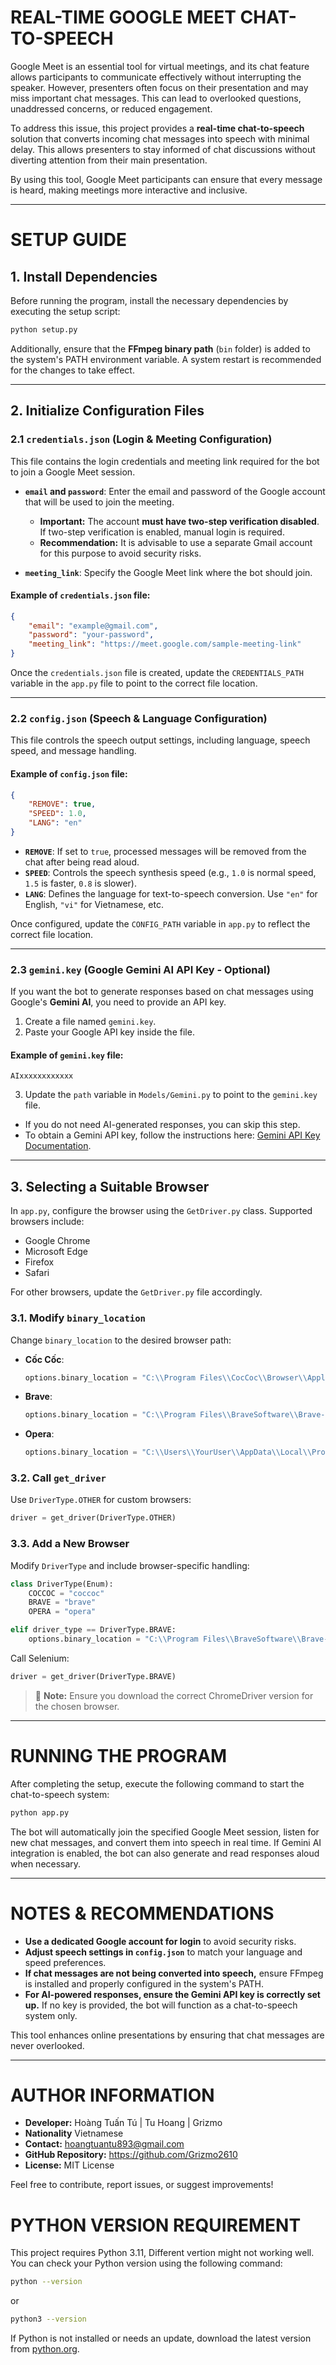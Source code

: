 # **REAL-TIME GOOGLE MEET CHAT-TO-SPEECH**  

Google Meet is an essential tool for virtual meetings, and its chat feature allows participants to communicate effectively without interrupting the speaker. However, presenters often focus on their presentation and may miss important chat messages. This can lead to overlooked questions, unaddressed concerns, or reduced engagement.

To address this issue, this project provides a **real-time chat-to-speech** solution that converts incoming chat messages into speech with minimal delay. This allows presenters to stay informed of chat discussions without diverting attention from their main presentation.

By using this tool, Google Meet participants can ensure that every message is heard, making meetings more interactive and inclusive.

---

# **SETUP GUIDE**  

## **1. Install Dependencies**  

Before running the program, install the necessary dependencies by executing the setup script:  

```bash
python setup.py
```

Additionally, ensure that the **FFmpeg binary path** (`bin` folder) is added to the system's PATH environment variable. A system restart is recommended for the changes to take effect.

---

## **2. Initialize Configuration Files**  

### **2.1 `credentials.json` (Login & Meeting Configuration)**  

This file contains the login credentials and meeting link required for the bot to join a Google Meet session.  

- **`email` and `password`**: Enter the email and password of the Google account that will be used to join the meeting.  
  - **Important:** The account **must have two-step verification disabled**. If two-step verification is enabled, manual login is required.  
  - **Recommendation:** It is advisable to use a separate Gmail account for this purpose to avoid security risks.  

- **`meeting_link`**: Specify the Google Meet link where the bot should join.  

#### **Example of `credentials.json` file:**  

```json
{
    "email": "example@gmail.com",
    "password": "your-password",
    "meeting_link": "https://meet.google.com/sample-meeting-link"
}
```

Once the `credentials.json` file is created, update the `CREDENTIALS_PATH` variable in the `app.py` file to point to the correct file location.

---

### **2.2 `config.json` (Speech & Language Configuration)**  

This file controls the speech output settings, including language, speech speed, and message handling.  

#### **Example of `config.json` file:**  

```json
{
    "REMOVE": true,
    "SPEED": 1.0,
    "LANG": "en"
}
```

- **`REMOVE`**: If set to `true`, processed messages will be removed from the chat after being read aloud.  
- **`SPEED`**: Controls the speech synthesis speed (e.g., `1.0` is normal speed, `1.5` is faster, `0.8` is slower).  
- **`LANG`**: Defines the language for text-to-speech conversion. Use `"en"` for English, `"vi"` for Vietnamese, etc.  

Once configured, update the `CONFIG_PATH` variable in `app.py` to reflect the correct file location.

---

### **2.3 `gemini.key` (Google Gemini AI API Key - Optional)**  

If you want the bot to generate responses based on chat messages using Google's **Gemini AI**, you need to provide an API key.  

1. Create a file named `gemini.key`.  
2. Paste your Google API key inside the file.  

#### **Example of `gemini.key` file:**  

```
AIxxxxxxxxxxxx
```

3. Update the `path` variable in `Models/Gemini.py` to point to the `gemini.key` file.  

- If you do not need AI-generated responses, you can skip this step.  
- To obtain a Gemini API key, follow the instructions here: [Gemini API Key Documentation](https://ai.google.dev/gemini-api/docs/api-key).  

---

## **3. Selecting a Suitable Browser**  

In `app.py`, configure the browser using the `GetDriver.py` class. Supported browsers include:
- Google Chrome
- Microsoft Edge
- Firefox
- Safari

For other browsers, update the `GetDriver.py` file accordingly.

### **3.1. Modify `binary_location`**
Change `binary_location` to the desired browser path:

- **Cốc Cốc**:  
  ```python
  options.binary_location = "C:\\Program Files\\CocCoc\\Browser\\Application\\browser.exe"
  ```
- **Brave**:  
  ```python
  options.binary_location = "C:\\Program Files\\BraveSoftware\\Brave-Browser\\Application\\brave.exe"
  ```
- **Opera**:  
  ```python
  options.binary_location = "C:\\Users\\YourUser\\AppData\\Local\\Programs\\Opera\\opera.exe"
  ```

### **3.2. Call `get_driver`**
Use `DriverType.OTHER` for custom browsers:  
```python
driver = get_driver(DriverType.OTHER)
```

### **3.3. Add a New Browser**
Modify `DriverType` and include browser-specific handling:
```python
class DriverType(Enum):
    COCCOC = "coccoc"
    BRAVE = "brave"
    OPERA = "opera"
```
```python
elif driver_type == DriverType.BRAVE:
    options.binary_location = "C:\\Program Files\\BraveSoftware\\Brave-Browser\\Application\\brave.exe"
```
Call Selenium:
```python
driver = get_driver(DriverType.BRAVE)
```

> 🔹 **Note:** Ensure you download the correct ChromeDriver version for the chosen browser.

---

# **RUNNING THE PROGRAM**  

After completing the setup, execute the following command to start the chat-to-speech system:  

```bash
python app.py
```

The bot will automatically join the specified Google Meet session, listen for new chat messages, and convert them into speech in real time. If Gemini AI integration is enabled, the bot can also generate and read responses aloud when necessary.

---

# **NOTES & RECOMMENDATIONS**  

- **Use a dedicated Google account for login** to avoid security risks.
- **Adjust speech settings in `config.json`** to match your language and speed preferences.
- **If chat messages are not being converted into speech,** ensure FFmpeg is installed and properly configured in the system's PATH.
- **For AI-powered responses, ensure the Gemini API key is correctly set up.** If no key is provided, the bot will function as a chat-to-speech system only.

This tool enhances online presentations by ensuring that chat messages are never overlooked.

---

# **AUTHOR INFORMATION**  

- **Developer:** Hoàng Tuấn Tú | Tu Hoang | Grizmo
- **Nationality** Vietnamese
- **Contact:** hoangtuantu893@gmail.com
- **GitHub Repository:** https://github.com/Grizmo2610
- **License:** MIT License

Feel free to contribute, report issues, or suggest improvements!

# **PYTHON VERSION REQUIREMENT**

This project requires Python 3.11, Different vertion might not working well. You can check your Python version using the following command:
```bash
python --version
```
or 

```bash
python3 --version
```

If Python is not installed or needs an update, download the latest version from [python.org](https://www.python.org/downloads/).